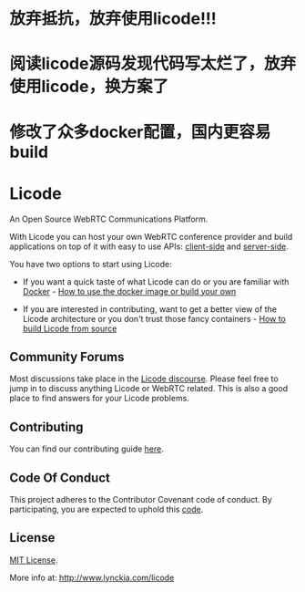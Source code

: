 # 放弃抵抗，放弃使用licode!!!
# 阅读licode源码发现代码写太烂了，放弃使用licode，换方案了
# 修改了众多docker配置，国内更容易build
# Licode

An Open Source WebRTC Communications Platform.

With Licode you can host your own WebRTC conference provider and build applications on top of it with easy to use APIs: [client-side](http://licode.readthedocs.io/en/master/client_api/) and [server-side](http://licode.readthedocs.io/en/master/server_api/).

You have two options to start using Licode:

* If you want a quick taste of what Licode can do or you are familiar with [Docker](http://www.docker.com) - [How to use the docker image or build your own](http://licode.readthedocs.io/en/master/docker/)

* If you are interested in contributing, want to get a better view of the Licode architecture or you don't trust those fancy containers - [How to build Licode from source](http://licode.readthedocs.io/en/master/from_source/)

## Community Forums

Most discussions take place in the [Licode discourse](http://discourse.lynckia.com/). Please feel free to jump in to discuss anything Licode or WebRTC related. This is also a good place to find answers for your Licode problems.

## Contributing

You can find our contributing guide [here](http://lynckia.com/licode/contribute.html).

## Code Of Conduct

This project adheres to the Contributor Covenant code of conduct. By participating, you are expected to uphold this [code](https://github.com/lynckia/licode/blob/master/CODE_OF_CONDUCT.md).

## License

[MIT License](https://github.com/lynckia/licode/blob/master/LICENSE).

More info at:
http://www.lynckia.com/licode
